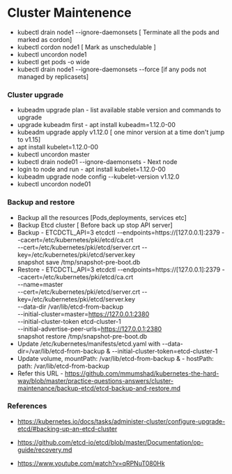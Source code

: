 # Cluster Maintenence
* kubectl drain node1 --ignore-daemonsets [ Terminate all the pods and marked as cordon]
* kubectl cordon node1 [ Mark as unschedulable ]
* kubectl uncordon node1
* kubectl get pods -o wide
* kubectl drain node1 --ignore-daemonsets --force [if any pods not managed by replicasets]

### Cluster upgrade
* kubeadm upgrade plan - list available stable version and commands to upgrade
* upgrade kubeadm first - apt install kubeadm=1.12.0-00
* kubeadm upgrade apply v1.12.0 [ one minor version at a time don't jump to v1.15]
* apt install kubelet=1.12.0-00
* kubectl uncordon master
* kubectl drain node01 --ignore-daemonsets - Next node
* login to node and run - apt install kubelet=1.12.0-00
* kubeadm upgrade node config --kubelet-version v1.12.0
* kubectl uncordon node01

### Backup and restore
* Backup all the resources [Pods,deployments, services etc]
* Backup Etcd cluster [ Before back up stop API server]
* Backup - ETCDCTL_API=3 etcdctl --endpoints=https://[127.0.0.1]:2379 --cacert=/etc/kubernetes/pki/etcd/ca.crt \
     --cert=/etc/kubernetes/pki/etcd/server.crt --key=/etc/kubernetes/pki/etcd/server.key \
     snapshot save /tmp/snapshot-pre-boot.db
* Restore - ETCDCTL_API=3 etcdctl --endpoints=https://[127.0.0.1]:2379 --cacert=/etc/kubernetes/pki/etcd/ca.crt \
     --name=master \
     --cert=/etc/kubernetes/pki/etcd/server.crt --key=/etc/kubernetes/pki/etcd/server.key \
     --data-dir /var/lib/etcd-from-backup \
     --initial-cluster=master=https://127.0.0.1:2380 \
     --initial-cluster-token etcd-cluster-1 \
     --initial-advertise-peer-urls=https://127.0.0.1:2380 \
     snapshot restore /tmp/snapshot-pre-boot.db
* Update /etc/kubernetes/manifests/etcd.yaml with --data-dir=/var/lib/etcd-from-backup & --initial-cluster-token=etcd-cluster-1
* Update volume, mountPath: /var/lib/etcd-from-backup &   - hostPath:
      path: /var/lib/etcd-from-backup
* Refer this URL - https://github.com/mmumshad/kubernetes-the-hard-way/blob/master/practice-questions-answers/cluster-maintenance/backup-etcd/etcd-backup-and-restore.md 

### References

* https://kubernetes.io/docs/tasks/administer-cluster/configure-upgrade-etcd/#backing-up-an-etcd-cluster

* https://github.com/etcd-io/etcd/blob/master/Documentation/op-guide/recovery.md

* https://www.youtube.com/watch?v=qRPNuT080Hk